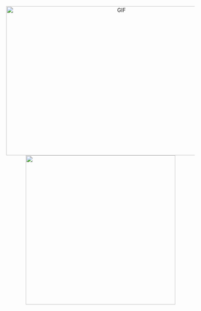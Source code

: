 <div align="center">

  <img align="left" top="500" height="400" width="600" alt="GIF" src="https://github.com/dash4k/dash4k/assets/133938416/3ca46025-3f21-4724-b9e5-01993168a30d">
  <img height="400" width="400" src="https://github.com/dash4k/dash4k/assets/133938416/2a03f0f8-638e-42ed-8ae8-0bd3a17f55dc">

</div>

